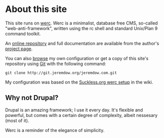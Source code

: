 About this site
================

This site runs on [werc](http://werc.cat-v.org). Werc is a minimalist, database free CMS, so-called "web-anti-framework", written using the rc shell and standard Unix/Plan 9 command toolkit.

An [online repository](http://gsoc.cat-v.org/hg/werc/) and full documentation are available from the author's [project page](http://werc-cat-v.org).

You can also [browse](http://git.jeremdow.com/?p=jeremdow.com.git) my own configuration or get a copy of this site's repository using [Git](http://git-scm.com) with the following command:

	git clone http://git.jeremdow.org/jeremdow.com.git

My configuration was based on the [Suckless.org werc setup](http://werc.cat-v.org/wiki/suckless/) in the wiki.

## Why not Drupal?

Drupal is an amazing framework; I use it every day. It's flexible and powerful, but comes with a certain degree of complexity, albeit nessesary (most of it).

Werc is a reminder of the elegance of simplicity.
